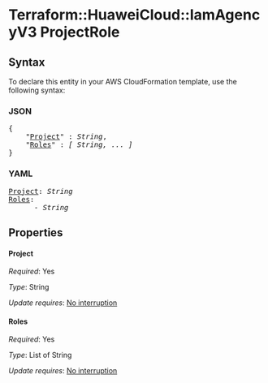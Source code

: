 # Terraform::HuaweiCloud::IamAgencyV3 ProjectRole

## Syntax

To declare this entity in your AWS CloudFormation template, use the following syntax:

### JSON

<pre>
{
    "<a href="#project" title="Project">Project</a>" : <i>String</i>,
    "<a href="#roles" title="Roles">Roles</a>" : <i>[ String, ... ]</i>
}
</pre>

### YAML

<pre>
<a href="#project" title="Project">Project</a>: <i>String</i>
<a href="#roles" title="Roles">Roles</a>: <i>
      - String</i>
</pre>

## Properties

#### Project

_Required_: Yes

_Type_: String

_Update requires_: [No interruption](https://docs.aws.amazon.com/AWSCloudFormation/latest/UserGuide/using-cfn-updating-stacks-update-behaviors.html#update-no-interrupt)

#### Roles

_Required_: Yes

_Type_: List of String

_Update requires_: [No interruption](https://docs.aws.amazon.com/AWSCloudFormation/latest/UserGuide/using-cfn-updating-stacks-update-behaviors.html#update-no-interrupt)

